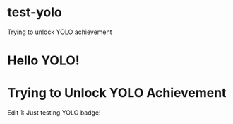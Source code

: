 # test-yolo
 Trying to unlock YOLO achievement
# Hello YOLO!
# Trying to Unlock YOLO Achievement

Edit 1: Just testing YOLO badge!
